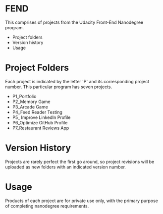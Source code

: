 # FEND

This comprises of projects from the Udacity Front-End Nanodegree program.

  - Project folders 
  - Version history 
  - Usage

# Project Folders
Each project is indicated by the letter 'P' and its corresponding project number. This particular program has seven projects.
- P1_Portfolio
- P2_Memory Game
- P3_Arcade Game
- P4_Feed Reader Testing 
- P5_ Improve LinkedIn Profile
- P6_Optimize GitHub Profile
- P7_Restaurant Reviews App

# Version History
Projects are rarely perfect the first go around, so project revisions will be uploaded as new folders with an indicated version number.

# Usage
Products of each project are for private use only, with the primary purpose of completing nanodegree requirements. 
